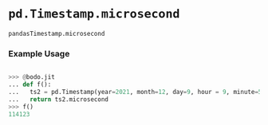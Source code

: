 # `pd.Timestamp.microsecond`

`pandasTimestamp.microsecond`

### Example Usage

```py

>>> @bodo.jit
... def f():
...   ts2 = pd.Timestamp(year=2021, month=12, day=9, hour = 9, minute=57, second=44, microsecond=114123)
...   return ts2.microsecond
>>> f()
114123
```
